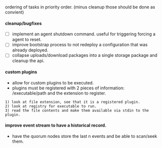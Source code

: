 ordering of tasks in priority order. (minus cleanup those should be done as convient)

#### cleanup/bugfixes
- [ ] implement an agent shutdown command. useful for triggering forcing a agent to reset.
- [ ] improve bootstrap process to not redeploy a configuration that was already deployed.
- [ ] collapse uploads/download packages into a single storage package and cleanup the api.

#### custom plugins
- allow for custom plugins to be executed.
- plugins must be registered with 2 pieces of information: /executable/path and the extension to register.
```
1) look at file extension, see that it is a registered plugin.
2) look at registry for executable to run.
3) read the file contents and make them available via stdin to the plugin.
```

#### improve event stream to have a historical record.
- have the quorum nodes store the last n events and be able to scan/seek them.
